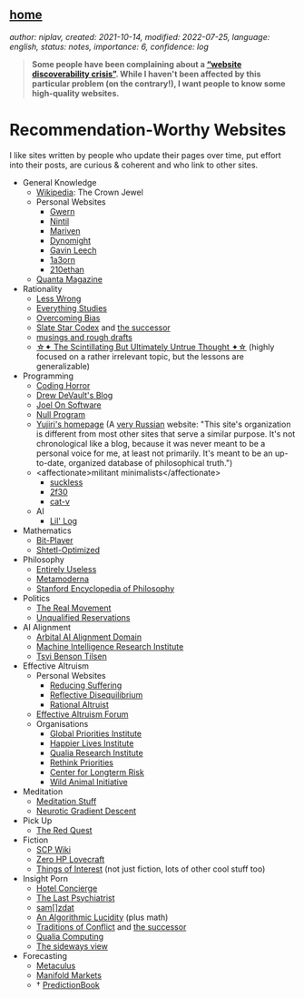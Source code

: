 [home](./index.md)
------------------

*author: niplav, created: 2021-10-14, modified: 2022-07-25, language: english, status: notes, importance: 6, confidence: log*

> __Some people have been complaining about a [“website discoverability
crisis”](https://memex.marginalia.nu/log/19-website-discoverability-crisis.gmi).
While I haven't been affected by this particular problem (on the
contrary!), I want people to know some high-quality websites.__

Recommendation-Worthy Websites
===============================

I like sites written by people who update their pages over time,
put effort into their posts, are curious & coherent and who link to
other sites.

* General Knowledge
	* [Wikipedia](https://en.wikipedia.org/): The Crown Jewel
	* Personal Websites
		* [Gwern](https://www.gwern.net/)
		* [Nintil](https://nintil.com/)
		* [Mariven](https://n.cohomology.group/)
		* [Dynomight](https://dynomight.net/)
		* [Gavin Leech](https://www.gleech.org)
		* [1a3orn](https://1a3orn.com/)
		* [210ethan](https://210ethan.github.io)
	* [Quanta Magazine](https://www.quantamagazine.org/)
* Rationality
	* [Less Wrong](https://lesswrong.com/)
	* [Everything Studies](https://everythingstudies.com/)
	* [Overcoming Bias](http://www.overcomingbias.com/)
	* [Slate Star Codex](http://slatestarcodex.com/) and [the successor](https://www.astralcodexten.com/)
	* [musings and rough drafts](https://musingsandroughdrafts.com/)
	* [☆✦ The Scintillating But Ultimately Untrue Thought ✦☆](https://unremediatedgender.space) (highly focused on a rather irrelevant topic, but the lessons are generalizable)
* Programming
	* [Coding Horror](https://blog.codinghorror.com/)
	* [Drew DeVault's Blog](https://drewdevault.com/)
	* [Joel On Software](https://www.joelonsoftware.com/)
	* [Null Program](http://nullprogram.com/)
	* [Yujiri's homepage](https://yujiri.xyz) (A [very Russian](https://yujiri.xyz/misc/structure.gmi.html) website: "This site's organization is different from most other sites that serve a similar purpose. It's not chronological like a blog, because it was never meant to be a personal voice for me, at least not primarily. It's meant to be an up-to-date, organized database of philosophical truth.")
	* \<affectionate\>militant minimalists\</affectionate\>
		* [suckless](http://suckless.org/)
		* [2f30](https://git.2f30.org/)
		* [cat-v](http://cat-v.org/)
	* AI
		* [Lil' Log](https://lilianweng.github.io/)
* Mathematics
	* [Bit-Player](http://bit-player.org/)
	* [Shtetl-Optimized](https://www.scottaaronson.com/blog)
* Philosophy
	* [Entirely Useless](https://entirelyuseless.com/)
	* [Metamoderna](http://metamoderna.org/?lang=en)
	* [Stanford Encyclopedia of Philosophy](https://plato.stanford.edu/)
* Politics
	* [The Real Movement](https://therealmovement.wordpress.com/)
	* [Unqualified Reservations](https://unqualified-reservations.org/)
* AI Alignment
	* [Arbital AI Alignment Domain](https://arbital.org/explore/ai_alignment)
	* [Machine Intelligence Research Institute](https://intelligence.org)
	* [Tsvi Benson Tilsen](https://tsvibt.blogspot.com/)
* Effective Altruism
	* Personal Websites
		* [Reducing Suffering](https://reducing-suffering.org)
		* [Reflective Disequilibrium](https://reflectivedisequilibrium.blogspot.com)
		* [Rational Altruist](https://rationalaltruist.com)
	* [Effective Altruism Forum](https://forum.effectivealtruism.org/allposts)
	* Organisations
		* [Global Priorities Institute](https://globalprioritiesinstitute.org)
		* [Happier Lives Institute](https://happierlivesinstitute.org/)
		* [Qualia Research Institute](https://qualiaresearchinstitute.org)
		* [Rethink Priorities](https://rethinkpriorities.org)
		* [Center for Longterm Risk](https://longtermrisk.org)
		* [Wild Animal Initiative](https://www.wildanimalinitiative.org)
* Meditation
	* [Meditation Stuff](https://meditationstuff.wordpress.com)
	* [Neurotic Gradient Descent](https://neuroticgradientdescent.blogspot.com)
* Pick Up
	* [The Red Quest](https://theredquest.wordpress.com)
* Fiction
	* [SCP Wiki](http://www.scp-wiki.net/)
	* [Zero HP Lovecraft](https://zerohplovecraft.wordpress.com/)
	* [Things of Interest](https://qntm.org) (not just fiction, lots of other cool stuff too)
* Insight Porn
	* [Hotel Concierge](https://hotelconcierge.tumblr.com/)
	* [The Last Psychiatrist](https://thelastpsychiatrist.com/)
	* [sam[]zdat](https://samzdat.com/)
	* [An Algorithmic Lucidity](http://zackmdavis.net/blog/) (plus math)
	* [Traditions of Conflict](https://traditionsofconflict.com) and [the successor](https://traditionsofconflict.substack.com/)
	* [Qualia Computing](https://qualiacomputing.com/)
	* [The sideways view](https://sideways-view.com/)
* Forecasting
	* [Metaculus](https://www.metaculus.com)
	* [Manifold Markets](https://manifold.markets/home)
	* † [PredictionBook](https://www.predictionbook.com)
